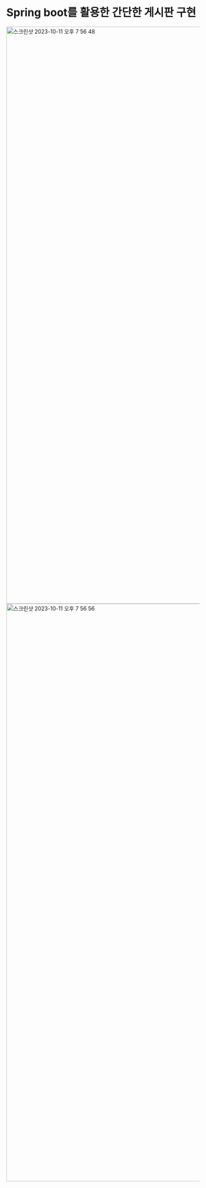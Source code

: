 # Spring boot를 활용한 간단한 게시판 구현
<img width="1506" alt="스크린샷 2023-10-11 오후 7 56 48" src="https://github.com/JeonSungGwon/practice-project/assets/129651243/9a98727a-2ace-42d4-bb5a-863f531a0e1f">
<img width="1508" alt="스크린샷 2023-10-11 오후 7 56 56" src="https://github.com/JeonSungGwon/practice-project/assets/129651243/707b9762-ae3f-4088-9bb0-4c3abdc899cb">
